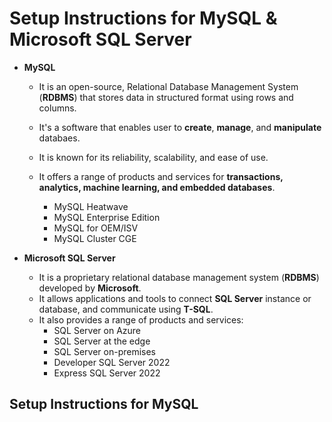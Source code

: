 # Setup Instructions for MySQL & Microsoft SQL Server  

- __MySQL__  
    - It is an open-source, Relational Database Management System (__RDBMS__) that stores data in structured format using rows and columns.
    - It's a software that enables user to __create__, __manage__, and __manipulate__ databaes. 
    - It is known for its reliability, scalability, and ease of use.

    - It offers a range of products and services for __transactions, analytics, machine learning, and embedded databases__.
        - MySQL Heatwave
        - MySQL Enterprise Edition
        - MySQL for OEM/ISV
        - MySQL Cluster CGE

- __Microsoft SQL Server__
    - It is a proprietary relational database management system (__RDBMS__) developed by __Microsoft__.
    - It allows applications and tools to connect __SQL Server__ instance or database, and communicate using __T-SQL__.
    - It also provides a range of products and services:
        - SQL Server on Azure
        - SQL Server at the edge
        - SQL Server on-premises
        - Developer SQL Server 2022
        - Express SQL Server 2022

## Setup Instructions for MySQL